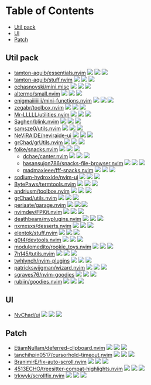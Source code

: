# Table of Contents

<!-- toc -->

- [Util pack](#util-pack)
- [UI](#ui)
- [Patch](#patch)

<!-- tocstop -->

## Util pack

- [tamton-aquib/essentials.nvim](https://github.com/tamton-aquib/essentials.nvim) ![](https://img.shields.io/github/stars/tamton-aquib/essentials.nvim) ![](https://img.shields.io/github/last-commit/tamton-aquib/essentials.nvim) ![](https://img.shields.io/github/commit-activity/y/tamton-aquib/essentials.nvim)
- [tamton-aquib/stuff.nvim](https://github.com/tamton-aquib/stuff.nvim) ![](https://img.shields.io/github/stars/tamton-aquib/stuff.nvim) ![](https://img.shields.io/github/last-commit/tamton-aquib/stuff.nvim) ![](https://img.shields.io/github/commit-activity/y/tamton-aquib/stuff.nvim)
- [echasnovski/mini.misc](https://github.com/echasnovski/mini.misc) ![](https://img.shields.io/github/stars/echasnovski/mini.misc) ![](https://img.shields.io/github/last-commit/echasnovski/mini.misc) ![](https://img.shields.io/github/commit-activity/y/echasnovski/mini.misc)
- [altermo/small.nvim](https://github.com/altermo/small.nvim) ![](https://img.shields.io/github/stars/altermo/small.nvim) ![](https://img.shields.io/github/last-commit/altermo/small.nvim) ![](https://img.shields.io/github/commit-activity/y/altermo/small.nvim)
- [enigmaiiiiiiii/mini-functions.nvim](https://github.com/enigmaiiiiiiii/mini-functions.nvim) ![](https://img.shields.io/github/stars/enigmaiiiiiiii/mini-functions.nvim) ![](https://img.shields.io/github/last-commit/enigmaiiiiiiii/mini-functions.nvim) ![](https://img.shields.io/github/commit-activity/y/enigmaiiiiiiii/mini-functions.nvim)
- [zegabr/toolbox.nvim](https://github.com/zegabr/toolbox.nvim) ![](https://img.shields.io/github/stars/zegabr/toolbox.nvim) ![](https://img.shields.io/github/last-commit/zegabr/toolbox.nvim) ![](https://img.shields.io/github/commit-activity/y/zegabr/toolbox.nvim)
- [Mr-LLLLL/utilities.nvim](https://github.com/Mr-LLLLL/utilities.nvim) ![](https://img.shields.io/github/stars/Mr-LLLLL/utilities.nvim) ![](https://img.shields.io/github/last-commit/Mr-LLLLL/utilities.nvim) ![](https://img.shields.io/github/commit-activity/y/Mr-LLLLL/utilities.nvim)
- [Saghen/blink.nvim](https://github.com/Saghen/blink.nvim) ![](https://img.shields.io/github/stars/Saghen/blink.nvim) ![](https://img.shields.io/github/last-commit/Saghen/blink.nvim) ![](https://img.shields.io/github/commit-activity/y/Saghen/blink.nvim)
- [samsze0/utils.nvim](https://github.com/samsze0/utils.nvim) ![](https://img.shields.io/github/stars/samsze0/utils.nvim) ![](https://img.shields.io/github/last-commit/samsze0/utils.nvim) ![](https://img.shields.io/github/commit-activity/y/samsze0/utils.nvim)
- [NeViRAIDE/neviraide-ui](https://github.com/NeViRAIDE/neviraide-ui) ![](https://img.shields.io/github/stars/NeViRAIDE/neviraide-ui) ![](https://img.shields.io/github/last-commit/NeViRAIDE/neviraide-ui) ![](https://img.shields.io/github/commit-activity/y/NeViRAIDE/neviraide-ui)
- [grChad/grUtils.nvim](https://github.com/grChad/grUtils.nvim) ![](https://img.shields.io/github/stars/grChad/grUtils.nvim) ![](https://img.shields.io/github/last-commit/grChad/grUtils.nvim) ![](https://img.shields.io/github/commit-activity/y/grChad/grUtils.nvim)
- [folke/snacks.nvim](https://github.com/folke/snacks.nvim) ![](https://img.shields.io/github/stars/folke/snacks.nvim) ![](https://img.shields.io/github/last-commit/folke/snacks.nvim) ![](https://img.shields.io/github/commit-activity/y/folke/snacks.nvim)
  - [dchae/canter.nvim](https://github.com/dchae/canter.nvim) ![](https://img.shields.io/github/stars/dchae/canter.nvim) ![](https://img.shields.io/github/last-commit/dchae/canter.nvim) ![](https://img.shields.io/github/commit-activity/y/dchae/canter.nvim)
  - [hasansujon786/snacks-file-browser.nvim](https://github.com/hasansujon786/snacks-file-browser.nvim) ![](https://img.shields.io/github/stars/hasansujon786/snacks-file-browser.nvim) ![](https://img.shields.io/github/last-commit/hasansujon786/snacks-file-browser.nvim) ![](https://img.shields.io/github/commit-activity/y/hasansujon786/snacks-file-browser.nvim)
  - [madmaxieee/fff-snacks.nvim](https://github.com/madmaxieee/fff-snacks.nvim) ![](https://img.shields.io/github/stars/madmaxieee/fff-snacks.nvim) ![](https://img.shields.io/github/last-commit/madmaxieee/fff-snacks.nvim) ![](https://img.shields.io/github/commit-activity/y/madmaxieee/fff-snacks.nvim)
- [sodium-hydroxide/nvim-ui](https://github.com/sodium-hydroxide/nvim-ui) ![](https://img.shields.io/github/stars/sodium-hydroxide/nvim-ui) ![](https://img.shields.io/github/last-commit/sodium-hydroxide/nvim-ui) ![](https://img.shields.io/github/commit-activity/y/sodium-hydroxide/nvim-ui)
- [BytePaws/termtools.nvim](https://github.com/BytePaws/termtools.nvim) ![](https://img.shields.io/github/stars/BytePaws/termtools.nvim) ![](https://img.shields.io/github/last-commit/BytePaws/termtools.nvim) ![](https://img.shields.io/github/commit-activity/y/BytePaws/termtools.nvim)
- [andriusm/toolbox.nvim](https://github.com/andriusm/toolbox.nvim) ![](https://img.shields.io/github/stars/andriusm/toolbox.nvim) ![](https://img.shields.io/github/last-commit/andriusm/toolbox.nvim) ![](https://img.shields.io/github/commit-activity/y/andriusm/toolbox.nvim)
- [grChad/utils.nvim](https://github.com/grChad/utils.nvim) ![](https://img.shields.io/github/stars/grChad/utils.nvim) ![](https://img.shields.io/github/last-commit/grChad/utils.nvim) ![](https://img.shields.io/github/commit-activity/y/grChad/utils.nvim)
- [periaate/garage.nvim](https://github.com/periaate/garage.nvim) ![](https://img.shields.io/github/stars/periaate/garage.nvim) ![](https://img.shields.io/github/last-commit/periaate/garage.nvim) ![](https://img.shields.io/github/commit-activity/y/periaate/garage.nvim)
- [nvimdev/FPKit.nvim](https://github.com/nvimdev/FPKit.nvim) ![](https://img.shields.io/github/stars/nvimdev/FPKit.nvim) ![](https://img.shields.io/github/last-commit/nvimdev/FPKit.nvim) ![](https://img.shields.io/github/commit-activity/y/nvimdev/FPKit.nvim)
- [deathbeam/myplugins.nvim](https://github.com/deathbeam/myplugins.nvim) ![](https://img.shields.io/github/stars/deathbeam/myplugins.nvim) ![](https://img.shields.io/github/last-commit/deathbeam/myplugins.nvim) ![](https://img.shields.io/github/commit-activity/y/deathbeam/myplugins.nvim)
- [nxmxsxs/desserts.nvim](https://github.com/nxmxsxs/desserts.nvim) ![](https://img.shields.io/github/stars/nxmxsxs/desserts.nvim) ![](https://img.shields.io/github/last-commit/nxmxsxs/desserts.nvim) ![](https://img.shields.io/github/commit-activity/y/nxmxsxs/desserts.nvim)
- [elentok/stuff.nvim](https://github.com/elentok/stuff.nvim) ![](https://img.shields.io/github/stars/elentok/stuff.nvim) ![](https://img.shields.io/github/last-commit/elentok/stuff.nvim) ![](https://img.shields.io/github/commit-activity/y/elentok/stuff.nvim)
- [g0t4/devtools.nvim](https://github.com/g0t4/devtools.nvim) ![](https://img.shields.io/github/stars/g0t4/devtools.nvim) ![](https://img.shields.io/github/last-commit/g0t4/devtools.nvim) ![](https://img.shields.io/github/commit-activity/y/g0t4/devtools.nvim)
- [modulomedito/rookie_toys.nvim](https://github.com/modulomedito/rookie_toys.nvim) ![](https://img.shields.io/github/stars/modulomedito/rookie_toys.nvim) ![](https://img.shields.io/github/last-commit/modulomedito/rookie_toys.nvim) ![](https://img.shields.io/github/commit-activity/y/modulomedito/rookie_toys.nvim)
- [7h145/tutils.nvim](https://github.com/7h145/tutils.nvim) ![](https://img.shields.io/github/stars/7h145/tutils.nvim) ![](https://img.shields.io/github/last-commit/7h145/tutils.nvim) ![](https://img.shields.io/github/commit-activity/y/7h145/tutils.nvim)
- [twhlynch/nvim-plugins](https://github.com/twhlynch/nvim-plugins) ![](https://img.shields.io/github/stars/twhlynch/nvim-plugins) ![](https://img.shields.io/github/last-commit/twhlynch/nvim-plugins) ![](https://img.shields.io/github/commit-activity/y/twhlynch/nvim-plugins)
- [patrickswijgman/wizard.nvim](https://github.com/patrickswijgman/wizard.nvim) ![](https://img.shields.io/github/stars/patrickswijgman/wizard.nvim) ![](https://img.shields.io/github/last-commit/patrickswijgman/wizard.nvim) ![](https://img.shields.io/github/commit-activity/y/patrickswijgman/wizard.nvim)
- [sgraves76/nvim-goodies](https://github.com/sgraves76/nvim-goodies) ![](https://img.shields.io/github/stars/sgraves76/nvim-goodies) ![](https://img.shields.io/github/last-commit/sgraves76/nvim-goodies) ![](https://img.shields.io/github/commit-activity/y/sgraves76/nvim-goodies)
- [rubiin/goodies.nvim](https://github.com/rubiin/goodies.nvim) ![](https://img.shields.io/github/stars/rubiin/goodies.nvim) ![](https://img.shields.io/github/last-commit/rubiin/goodies.nvim) ![](https://img.shields.io/github/commit-activity/y/rubiin/goodies.nvim)

## UI

- [NvChad/ui](https://github.com/NvChad/ui) ![](https://img.shields.io/github/stars/NvChad/ui) ![](https://img.shields.io/github/last-commit/NvChad/ui) ![](https://img.shields.io/github/commit-activity/y/NvChad/ui)

## Patch

- [EtiamNullam/deferred-clipboard.nvim](https://github.com/EtiamNullam/deferred-clipboard.nvim) ![](https://img.shields.io/github/stars/EtiamNullam/deferred-clipboard.nvim) ![](https://img.shields.io/github/last-commit/EtiamNullam/deferred-clipboard.nvim) ![](https://img.shields.io/github/commit-activity/y/EtiamNullam/deferred-clipboard.nvim)
- [tanchihpin0517/cursorhold-timeout.nvim](https://github.com/tanchihpin0517/cursorhold-timeout.nvim) ![](https://img.shields.io/github/stars/tanchihpin0517/cursorhold-timeout.nvim) ![](https://img.shields.io/github/last-commit/tanchihpin0517/cursorhold-timeout.nvim) ![](https://img.shields.io/github/commit-activity/y/tanchihpin0517/cursorhold-timeout.nvim)
- [BranimirE/fix-auto-scroll.nvim](https://github.com/BranimirE/fix-auto-scroll.nvim) ![](https://img.shields.io/github/stars/BranimirE/fix-auto-scroll.nvim) ![](https://img.shields.io/github/last-commit/BranimirE/fix-auto-scroll.nvim) ![](https://img.shields.io/github/commit-activity/y/BranimirE/fix-auto-scroll.nvim)
- [4513ECHO/treesitter-compat-highlights.nvim](https://github.com/4513ECHO/treesitter-compat-highlights.nvim) ![](https://img.shields.io/github/stars/4513ECHO/treesitter-compat-highlights.nvim) ![](https://img.shields.io/github/last-commit/4513ECHO/treesitter-compat-highlights.nvim) ![](https://img.shields.io/github/commit-activity/y/4513ECHO/treesitter-compat-highlights.nvim)
- [trkwyk/scrollfix.nvim](https://github.com/trkwyk/scrollfix.nvim) ![](https://img.shields.io/github/stars/trkwyk/scrollfix.nvim) ![](https://img.shields.io/github/last-commit/trkwyk/scrollfix.nvim) ![](https://img.shields.io/github/commit-activity/y/trkwyk/scrollfix.nvim)
